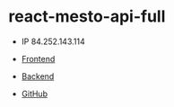 # react-mesto-api-full

* IP 84.252.143.114

* [Frontend](https://mymesto.nomoredomains.club/)

* [Backend](https://api.mymesto.nomoredomains.club/)

* [GitHub](https://github.com/HeikkeB/react-mesto-api-full)
